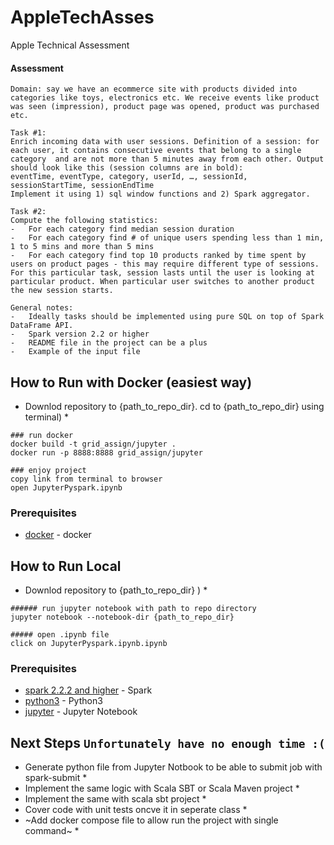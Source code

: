 # AppleTechAsses
Apple Technical Assessment 

#### Assessment 
```
Domain: say we have an ecommerce site with products divided into categories like toys, electronics etc. We receive events like product was seen (impression), product page was opened, product was purchased etc. 

Task #1: 
Enrich incoming data with user sessions. Definition of a session: for each user, it contains consecutive events that belong to a single category  and are not more than 5 minutes away from each other. Output should look like this (session columns are in bold):
eventTime, eventType, category, userId, …, sessionId, sessionStartTime, sessionEndTime  
Implement it using 1) sql window functions and 2) Spark aggregator.

Task #2:
Compute the following statistics:
-	For each category find median session duration
-	For each category find # of unique users spending less than 1 min, 1 to 5 mins and more than 5 mins
-	For each category find top 10 products ranked by time spent by users on product pages - this may require different type of sessions. For this particular task, session lasts until the user is looking at particular product. When particular user switches to another product the new session starts.

General notes:
-	Ideally tasks should be implemented using pure SQL on top of Spark DataFrame API.
-	Spark version 2.2 or higher
-	README file in the project can be a plus 
-	Example of the input file

```

## How to Run with Docker (easiest way)
* Downlod repository to {path_to_repo_dir}. cd to {path_to_repo_dir} using terminal) *

```
### run docker
docker build -t grid_assign/jupyter .
docker run -p 8888:8888 grid_assign/jupyter

### enjoy project
copy link from terminal to browser 
open JupyterPyspark.ipynb
```

### Prerequisites
* [docker](https://www.docker.com/products/docker-desktop) - docker


## How to Run Local
* Downlod repository to {path_to_repo_dir} ) *
```
###### run jupyter notebook with path to repo directory
jupyter notebook --notebook-dir {path_to_repo_dir}

##### open .ipynb file
click on JupyterPyspark.ipynb.ipynb
```

### Prerequisites

* [spark 2.2.2 and higher](https://www.apache.org/dyn/closer.lua/spark/spark-2.4.3/spark-2.4.3-bin-hadoop2.7.tgz) - Spark
* [python3](https://www.python.org/downloads/) - Python3
* [jupyter](https://jupyter.org/) - Jupyter Notebook


## Next Steps `Unfortunately have no enough time :( `
*  Generate python file from Jupyter Notbook to be able to submit job with spark-submit *
*  Implement the same logic with Scala SBT or Scala Maven project *
*  Implement the same with scala sbt project *
*  Cover code with unit tests oncve it in seperate class *
*  ~Add docker compose file to allow run the project with single command~ *
